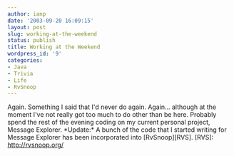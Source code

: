 ```yaml
---
author: ianp
date: '2003-09-20 16:09:15'
layout: post
slug: working-at-the-weekend
status: publish
title: Working at the Weekend
wordpress_id: '9'
categories:
- Java
- Trivia
- Life
- RvSnoop
---
```


Again. Something I said that I'd never do again. Again... although at
the moment I've not really got too much to do other than be here.
Probably spend the rest of the evening coding on my current personal
project, Message Explorer. \*Update:\* A bunch of the code that I
started writing for Message Explorer has been incorporated into
[RvSnoop][RVS]. [RVS]: http://rvsnoop.org/
